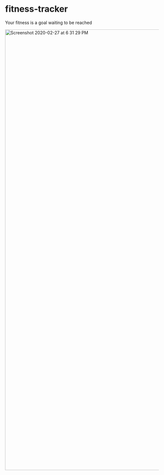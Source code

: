# fitness-tracker
Your fitness is a goal waiting to be reached

<img width="1440" alt="Screenshot 2020-02-27 at 6 31 29 PM" src="https://user-images.githubusercontent.com/26310883/75469845-fb53f400-598f-11ea-8634-d3cf2641d89e.png">
